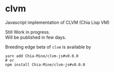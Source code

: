 # clvm

Javascript implementation of CLVM (Chia Lisp VM)

Still Work in progress.  
Will be published in few days.

Breeding edge beta of `clvm` is available by
```shell
yarn add Chia-Mine/clvm-js#v0.0.0
# or
npm install Chia-Mine/clvm-js#v0.0.0
```